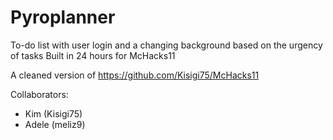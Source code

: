 # Pyroplanner

To-do list with user login and a changing background based on the urgency of tasks
Built in 24 hours for McHacks11

A cleaned version of https://github.com/Kisigi75/McHacks11

Collaborators:
- Kim (Kisigi75)
- Adele (meliz9)

